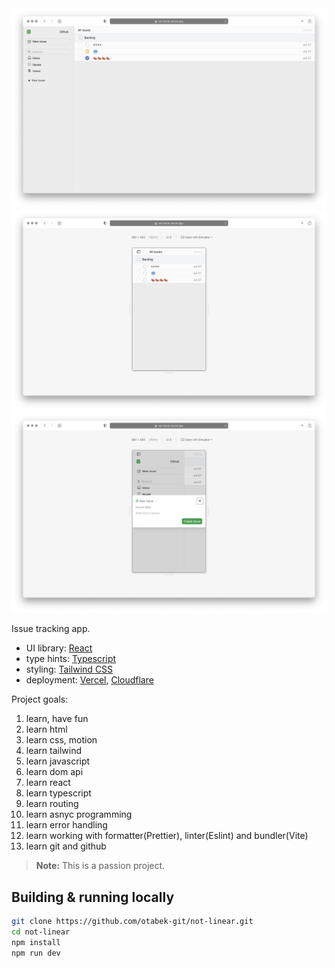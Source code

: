 <img src="public/not-linear.png">
<img src="public/not-linear-mobile.png">
<img src="public/not-linear-mobile2.png">

Issue tracking app.

- UI library: [React](https://react.dev)
- type hints: [Typescript](https://www.typescriptlang.org)
- styling: [Tailwind CSS](https://tailwindcss.com)
- deployment: [Vercel](https://vercel.com), [Cloudflare](https://www.cloudflare.com)

Project goals:

1. learn, have fun
2. learn html
3. learn css, motion
4. learn tailwind
5. learn javascript
6. learn dom api
7. learn react
8. learn typescript
9. learn routing
10. learn asnyc programming
11. learn error handling
12. learn working with formatter(Prettier), linter(Eslint) and bundler(Vite)
13. learn git and github

> **Note:** This is a passion project.

## Building & running locally

```bash
git clone https://github.com/otabek-git/not-linear.git
cd not-linear
npm install
npm run dev
```
